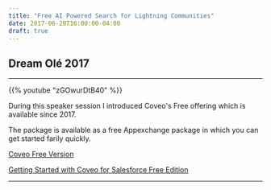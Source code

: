 ```yaml
---
title: "Free AI Powered Search for Lightning Communities"
date: 2017-06-20T16:00:00-04:00
draft: true
---
```


## Dream Olé 2017

---

{{% youtube "zGOwurDtB40" %}} 

During this speaker session I introduced Coveo's Free offering which is available since 2017. 

The package is available as a free Appexchange package in which you can get started farily quickly.

[Coveo Free Version](https://appexchange.salesforce.com/appxListingDetail?listingId=a0N30000009x8GjEAI)

[Getting Started with Coveo for Salesforce Free Edition](https://docs.coveo.com/en/1283/)

---